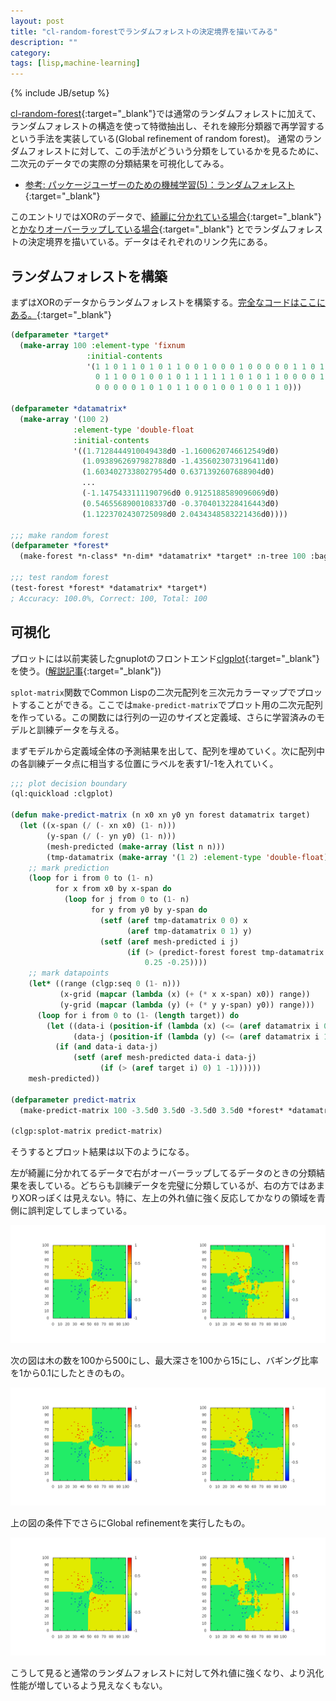 ```yaml
---
layout: post
title: "cl-random-forestでランダムフォレストの決定境界を描いてみる"
description: ""
category: 
tags: [lisp,machine-learning]
---
```

{% include JB/setup %}

[cl-random-forest](https://github.com/masatoi/cl-random-forest){:target="_blank"}では通常のランダムフォレストに加えて、ランダムフォレストの構造を使って特徴抽出し、それを線形分類器で再学習するという手法を実装している(Global refinement of random forest)。
通常のランダムフォレストに対して、この手法がどういう分類をしているかを見るために、二次元のデータでの実際の分類結果を可視化してみる。

- [参考: パッケージユーザーのための機械学習(5)：ランダムフォレスト](http://tjo.hatenablog.com/entry/2013/12/24/190000){:target="_blank"}

このエントリではXORのデータで、[綺麗に分かれている場合](https://github.com/ozt-ca/tjo.hatenablog.samples/blob/master/r_samples/public_lib/jp/xor_simple.txt){:target="_blank"}と[かなりオーバーラップしている場合](https://github.com/ozt-ca/tjo.hatenablog.samples/blob/master/r_samples/public_lib/jp/xor_complex.txt){:target="_blank"} とでランダムフォレストの決定境界を描いている。データはそれぞれのリンク先にある。

## ランダムフォレストを構築

まずはXORのデータからランダムフォレストを構築する。[完全なコードはここにある。](https://github.com/masatoi/cl-random-forest/blob/master/example/xor.lisp){:target="_blank"}

```cl
(defparameter *target*
  (make-array 100 :element-type 'fixnum
                 :initial-contents
                 '(1 1 0 1 1 0 1 0 1 1 0 0 1 0 0 0 1 0 0 0 0 0 1 1 0 1 1 1 0 0 0 1 1 1 1 1 1 1 0
                   0 1 1 0 0 1 0 0 1 0 1 1 1 1 1 1 0 1 0 1 1 0 0 0 0 1 0 0 1 1 1 1 0 1 0 0 1 0 1
                   0 0 0 0 0 1 0 1 0 1 1 0 0 1 0 0 1 0 0 1 1 0)))

(defparameter *datamatrix*
  (make-array '(100 2) 
              :element-type 'double-float
              :initial-contents
              '((1.7128444910049438d0 -1.1600620746612549d0)
                (1.0938962697982788d0 -1.4356023073196411d0)
                (1.6034027338027954d0 0.6371392607688904d0)
                ...
                (-1.1475433111190796d0 0.9125188589096069d0)
                (0.5465568900108337d0 -0.3704013228416443d0)
                (1.1223702430725098d0 2.0434348583221436d0))))

;;; make random forest
(defparameter *forest*
  (make-forest *n-class* *n-dim* *datamatrix* *target* :n-tree 100 :bagging-ratio 1.0 :max-depth 100))

;;; test random forest
(test-forest *forest* *datamatrix* *target*)
; Accuracy: 100.0%, Correct: 100, Total: 100
```

## 可視化

プロットには以前実装したgnuplotのフロントエンド[clgplot](https://github.com/masatoi/clgplot){:target="_blank"}を使う。([解説記事](http://d.hatena.ne.jp/masatoi/20160323/1458719398){:target="_blank"})

`splot-matrix`関数でCommon Lispの二次元配列を三次元カラーマップでプロットすることができる。ここでは`make-predict-matrix`でプロット用の二次元配列を作っている。この関数には行列の一辺のサイズと定義域、さらに学習済みのモデルと訓練データを与える。

まずモデルから定義域全体の予測結果を出して、配列を埋めていく。次に配列中の各訓練データ点に相当する位置にラベルを表す1/-1を入れていく。

```cl
;;; plot decision boundary
(ql:quickload :clgplot)

(defun make-predict-matrix (n x0 xn y0 yn forest datamatrix target)
  (let ((x-span (/ (- xn x0) (1- n)))
        (y-span (/ (- yn y0) (1- n)))
        (mesh-predicted (make-array (list n n)))
        (tmp-datamatrix (make-array '(1 2) :element-type 'double-float)))
    ;; mark prediction
    (loop for i from 0 to (1- n)
          for x from x0 by x-span do
            (loop for j from 0 to (1- n)
                  for y from y0 by y-span do
                    (setf (aref tmp-datamatrix 0 0) x
                          (aref tmp-datamatrix 0 1) y)
                    (setf (aref mesh-predicted i j)
                          (if (> (predict-forest forest tmp-datamatrix 0) 0)
                              0.25 -0.25))))
    ;; mark datapoints
    (let* ((range (clgp:seq 0 (1- n)))
           (x-grid (mapcar (lambda (x) (+ (* x x-span) x0)) range))
           (y-grid (mapcar (lambda (y) (+ (* y y-span) y0)) range)))
      (loop for i from 0 to (1- (length target)) do
        (let ((data-i (position-if (lambda (x) (<= (aref datamatrix i 0) x)) x-grid))
              (data-j (position-if (lambda (y) (<= (aref datamatrix i 1) y)) y-grid)))
          (if (and data-i data-j)
              (setf (aref mesh-predicted data-i data-j)
                    (if (> (aref target i) 0) 1 -1))))))
    mesh-predicted))

(defparameter predict-matrix
  (make-predict-matrix 100 -3.5d0 3.5d0 -3.5d0 3.5d0 *forest* *datamatrix* *target*))

(clgp:splot-matrix predict-matrix)
```

そうするとプロット結果は以下のようになる。

左が綺麗に分かれてるデータで右がオーバーラップしてるデータのときの分類結果を表している。どちらも訓練データを完璧に分類しているが、右の方ではあまりXORっぽくは見えない。特に、左上の外れ値に強く反応してかなりの領域を青側に誤判定してしまっている。

![xor-simple.png](/images/xor-simple.png)

次の図は木の数を100から500にし、最大深さを100から15にし、バギング比率を1から0.1にしたときのもの。

![xor-shallow-forest.png](/images/xor-shallow-forest.png)

上の図の条件下でさらにGlobal refinementを実行したもの。

![xor-refine.png](/images/xor-refine.png)

こうして見ると通常のランダムフォレストに対して外れ値に強くなり、より汎化性能が増しているよう見えなくもない。
